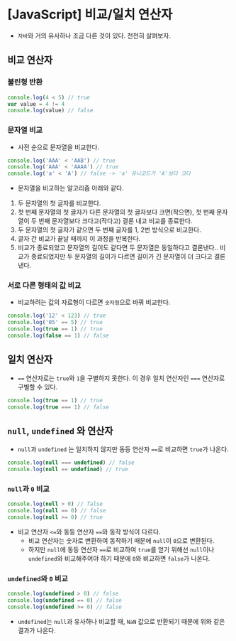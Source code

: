 # [JavaScript] 비교/일치 연산자
- `자바`와 거의 유사하나 조금 다른 것이 있다. 천천히 살펴보자.

## 비교 연산자

### 불린형 반환
```javascript
console.log(4 < 5) // true
var value = 4 != 4
console.log(value) // false
```

### 문자열 비교
- 사전 순으로 문자열을 비교한다.

```javascript
console.log('AAA' < 'AAB') // true
console.log('AAA' < 'AAAA') // true
console.log('a' < 'A') // false -> 'a' 유니코드가 'A'보다 크다
```

- 문자열을 비교하는 알고리즘 아래와 같다.
1. 두 문자열의 첫 글자를 비교한다.
2. 첫 번째 문자열의 첫 글자가 다른 문자열의 첫 글자보다 크면(작으면), 첫 번째 문자열이 두 번째 문자열보다 크다고(작다고) 결론 내고 비교를 종료한다.
3. 두 문자열의 첫 글자가 같으면 두 번째 글자를 1, 2번 방식으로 비교한다.
3. 글자 간 비교가 끝날 때까지 이 과정을 반복한다.
4. 비교가 종료되었고 문자열의 길이도 같다면 두 문자열은 동일하다고 결론낸다.. 비교가 종료되었지만 두 문자열의 길이가 다르면 길이가 긴 문자열이 더 크다고 결론낸다.

### 서로 다른 형태의 값 비교
- 비교하려는 값의 자료형이 다르면 `숫자형`으로 바꿔 비교한다.

```javascript
console.log('12' < 123) // true
console.log('05' == 5) // true
console.log(true == 1) // true
console.log(false == 1) // false
```

## 일치 연산자
- `==` 연산자로는 `true`와 `1`을 구별하지 못한다. 이 경우 일치 연산자인 `===` 연산자로 구별할 수 있다.

```javascript
console.log(true == 1) // true
console.log(true === 1) // false
```

## `null`, `undefined` 와 연산자
- `null`과 `undefined` 는 일치하지 않지만 동등 연산자 `==`로 비교하면 `true`가 나온다.

```javascript
console.log(null === undefined) // false
console.log(null == undefined) // true
```

### `null`과 `0` 비교
```javascript
console.log(null > 0) // false
console.log(null == 0) // false
console.log(null >= 0) // true
```

- 비교 연산자 `<=`와 동등 연산자 `==`와 동작 방식이 다르다.
  - 비교 연산자는 숫자로 변환하여 동작하기 때문에 `null`이 `0`으로 변환된다.
  - 하지만 `null`에 동등 연산자 `==`로 비교하여 `true`를 얻기 위해선 `null`이나 `undefined`와 비교해주어야 하기 때문에 `0`와 비교하면 `false`가 나온다.


### `undefined`와 `0` 비교
```javascript
console.log(undefined > 0) // false
console.log(undefined == 0) // false
console.log(undefined >= 0) // false
```

- `undefined`는 `null`과 유사하나 비교할 때, `NaN` 값으로 반환되기 때문에 위와 같은 결과가 나온다.
